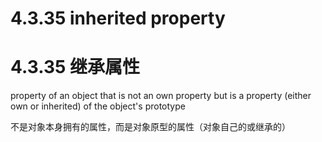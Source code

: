 # 4.3.35 inherited property

# 4.3.35 继承属性

property of an object that is not an own property but is a property (either own or inherited) of the object's prototype

不是对象本身拥有的属性，而是对象原型的属性（对象自己的或继承的）
